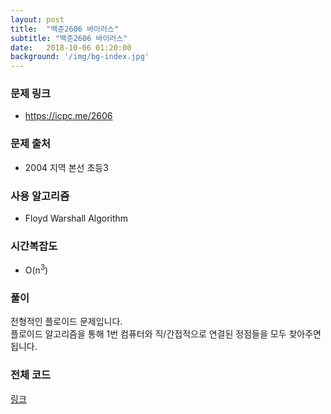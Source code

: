 ```yaml
---
layout: post
title:  "백준2606 바이러스"
subtitle: "백준2606 바이러스"
date:   2018-10-06 01:20:00
background: '/img/bg-index.jpg'
---
```


### 문제 링크
* https://icpc.me/2606

### 문제 출처
* 2004 지역 본선 초등3

### 사용 알고리즘
* Floyd Warshall Algorithm

### 시간복잡도
* O(n<sup>3</sup>)

### 풀이
전형적인 플로이드 문제입니다.<br>
플로이드 알고리즘을 통해 1번 컴퓨터와 직/간접적으로 연결된 정점들을 모두 찾아주면 됩니다.

### 전체 코드
<a href = "https://github.com/justiceHui/BOJ/blob/master/KOI_Regional/2606.cpp">링크</a>
